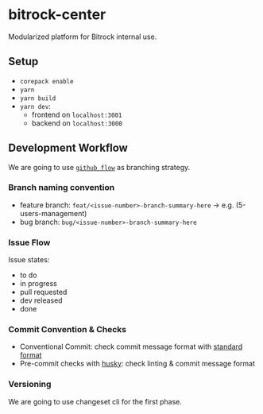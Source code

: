 # bitrock-center

Modularized platform for Bitrock internal use.

## Setup

- `corepack enable`
- `yarn`
- `yarn build`
- `yarn dev`:
  - frontend on `localhost:3001`
  - backend on `localhost:3000`

## Development Workflow

We are going to use [`github flow`](https://docs.github.com/en/get-started/using-github/github-flow) as branching strategy.

### Branch naming convention

- feature branch: `feat/<issue-number>-branch-summary-here` -> e.g. (5-users-management)
- bug branch: `bug/<issue-number>-branch-summary-here`

### Issue Flow

Issue states:

- to do
- in progress
- pull requested
- dev released
- done

### Commit Convention & Checks

- Conventional Commit: check commit message format with [standard format](https://www.conventionalcommits.org/en/v1.0.0/)
- Pre-commit checks with [husky](https://www.npmjs.com/package/husky): check linting & commit message format

### Versioning

We are going to use changeset cli for the first phase.
